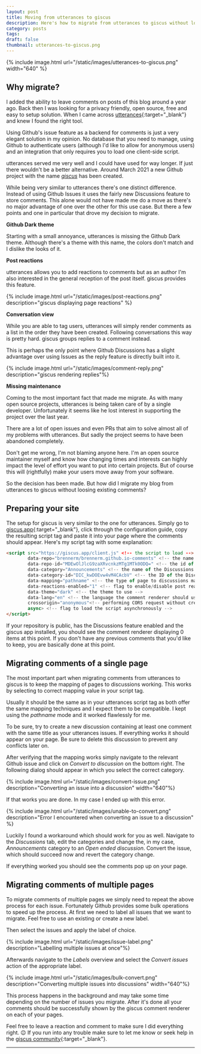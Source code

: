 ```yaml
---
layout: post
title: Moving from utterances to giscus
description: Here's how to migrate from utterances to giscus without loosing existing comments on single or multiple pages.
category: posts
tags: 
draft: false
thumbnail: utterances-to-giscus.png
---
```


{% include image.html url="/static/images/utterances-to-giscus.png" width="640" %}

## Why migrate?

I added the ability to leave comments on posts of this blog around a year ago. Back then I was looking for a privacy friendly, open source, free and easy to setup solution. When I came across [utterances](https://utteranc.es/){:target="_blank"} and knew I found the right tool.

Using Github's issue feature as a backend for comments is just a very elegant solution in my opinion. No database that you need to manage, using Github to authenticate users (although I'd like to allow for anonymous users) and an integration that only requires you to load one client-side script.

utterances served me very well and I could have used for way longer. If just there wouldn't be a better alternative. Around March 2021 a new Github project with the name [_giscus_](https://github.com/giscus/giscus) has been created.

While being very similar to utterances there's one distinct difference. Instead of using Github Issues it uses the fairly new Discussions feature to store comments. This alone would not have made me do a move as there's no major advantage of one over the other for this use case. But there a few points and one in particular that drove my decision to migrate.

**Github Dark theme**

Starting with a small annoyance, utterances is missing the Github Dark theme. Although there's a theme with this name, the colors don't match and I dislike the looks of it.

**Post reactions**

utterances allows you to add reactions to comments but as an author I'm also interested in the general reception of the post itself. giscus provides this feature.

{% include image.html url="/static/images/post-reactions.png" description="giscus displaying page reactions" %}

**Conversation view**

While you are able to tag users, utterances will simply render comments as a list in the order they have been created. Following conversations this way is pretty hard. giscus groups replies to a comment instead.

This is perhaps the only point where Github Discussions has a slight advantage over using Issues as the reply feature is directly built into it.

{% include image.html url="/static/images/comment-reply.png"  description="giscus rendering replies"%}

**Missing maintenance**

Coming to the most important fact that made me migrate. As with many open source projects, utterances is being taken care of by a single developer. Unfortunately it seems like he lost interest in supporting the project over the last year.

There are a lot of open issues and even PRs that aim to solve almost all of my problems with utterances. But sadly the project seems to have been abandoned completely.

Don't get me wrong, I'm not blaming anyone here. I'm an open source maintainer myself and know how changing times and interests can highly impact the level of effort you want to put into certain projects. But of course this will (rightfully) make your users move away from your software.

So the decision has been made. But how did I migrate my blog from utterances to giscus without loosing existing comments?

## Preparing your site

The setup for giscus is very similar to the one for utterances. Simply go to [giscus.app](https://giscus.app/){:target="_blank"}, click through the configuration guide, copy the resulting script tag and paste it into your page where the comments should appear. Here's my script tag with some explanation:

```html
<script src="https://giscus.app/client.js" <!-- the script to load -->
        data-repo="brennerm/brennerm.github.io-comments" <!-- the name of the repo to store the comments -->
        data-repo-id="MDEwOlJlcG9zaXRvcnkzMTg1MTk0ODQ=" <!-- the id of the repo to store the comments -->
        data-category="Announcements" <!-- the name of the Discussions category to store the comments -->
        data-category-id="DIC_kwDOEvw4vM4CAcbV" <!-- the ID of the Discussions category to store the comments -->
        data-mapping="pathname" <!-- the type of page to discussions mapping -->
        data-reactions-enabled="1" <!-- flag to enable/disable post reactions -->
        data-theme="dark" <!-- the theme to use -->
        data-lang="en" <!-- the language the comment renderer should use -->
        crossorigin="anonymous"<!-- performing CORS request without credentials -->
        async> <!-- flag to load the script asynchronously -->
</script>
```

If your repository is public, has the Discussions feature enabled and the giscus app installed, you should see the comment renderer displaying 0 items at this point. If you don't have any previous comments that you'd like to keep, you are basically done at this point.

## Migrating comments of a single page

The most important part when migrating comments from utterances to giscus is to keep the mapping of pages to discussions working. This works by selecting to correct mapping value in your script tag.

Usually it should be the same as in your utterances script tag as both offer the same mapping techniques and I expect them to be compatible. I kept using the _pathname_ mode and it worked flawlessly for me.

To be sure, try to create a new discussion containing at least one comment with the same title as your utterances issues. If everything works it should appear on your page. Be sure to delete this discussion to prevent any conflicts later on.

After verifying that the mapping works simply navigate to the relevant Github issue and click on _Convert to discussion_ on the bottom right. The following dialog should appear in which you select the correct category.

{% include image.html url="/static/images/convert-issue.png"  description="Converting an issue into a discussion" width="640"%}

If that works you are done. In my case I ended up with this error.

{% include image.html url="/static/images/unable-to-convert.png" description="Error I encountered when converting an issue to a discussion" %}

Luckily I found a workaround which should work for you as well. Navigate to the _Discussions_ tab, edit the categories and change the, in my case, _Announcements_ category to an _Open ended discussion_. Convert the issue, which should succeed now and revert the category change.

If everything worked you should see the comments pop up on your page.

## Migrating comments of multiple pages

To migrate comments of multiple pages we simply need to repeat the above process for each issue. Fortunately Github provides some bulk operations to speed up the process. At first we need to label all issues that we want to migrate. Feel free to use an existing or create a new label.

Then select the issues and apply the label of choice.

{% include image.html url="/static/images/issue-label.png"  description="Labelling multiple issues at once"%}

Afterwards navigate to the _Labels_ overview and select the _Convert issues_ action of the appropriate label.

{% include image.html url="/static/images/bulk-convert.png"  description="Converting multiple issues into discussions" width="640"%}

This process happens in the background and may take some time depending on the number of issues you migrate. After it's done all your comments should be successfully shown by the giscus comment renderer on each of your pages.

Feel free to leave a reaction and comment to make sure I did everything right. 😉 If you run into any trouble make sure to let me know or seek help in the [giscus community](https://github.com/giscus/giscus/discussions){:target="_blank"}.

---
